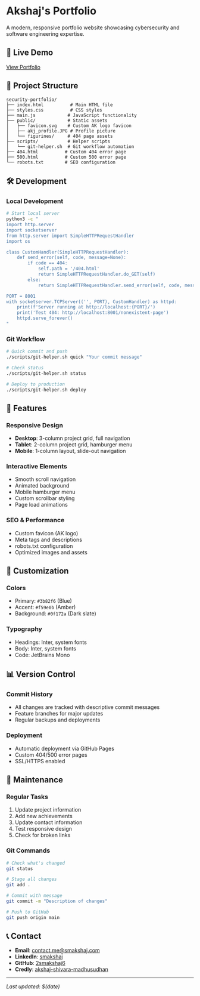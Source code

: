 # Akshaj's Portfolio

A modern, responsive portfolio website showcasing cybersecurity and software engineering expertise.

## 🚀 Live Demo
[View Portfolio](https://2smakshaj6.github.io/2smakshaj6_portfolio/)

## 📁 Project Structure
```
security-portfolio/
├── index.html          # Main HTML file
├── styles.css          # CSS styles
├── main.js            # JavaScript functionality
├── public/            # Static assets
│   ├── favicon.svg    # Custom AK logo favicon
│   ├── akj_profile.JPG # Profile picture
│   └── figurines/     # 404 page assets
├── scripts/           # Helper scripts
│   └── git-helper.sh  # Git workflow automation
├── 404.html          # Custom 404 error page
├── 500.html          # Custom 500 error page
└── robots.txt        # SEO configuration
```

## 🛠️ Development

### Local Development
```bash
# Start local server
python3 -c "
import http.server
import socketserver
from http.server import SimpleHTTPRequestHandler
import os

class CustomHandler(SimpleHTTPRequestHandler):
    def send_error(self, code, message=None):
        if code == 404:
            self.path = '/404.html'
            return SimpleHTTPRequestHandler.do_GET(self)
        else:
            return SimpleHTTPRequestHandler.send_error(self, code, message)

PORT = 8001
with socketserver.TCPServer(('', PORT), CustomHandler) as httpd:
    print(f'Server running at http://localhost:{PORT}/')
    print('Test 404: http://localhost:8001/nonexistent-page')
    httpd.serve_forever()
"
```

### Git Workflow
```bash
# Quick commit and push
./scripts/git-helper.sh quick "Your commit message"

# Check status
./scripts/git-helper.sh status

# Deploy to production
./scripts/git-helper.sh deploy
```

## 📱 Features

### Responsive Design
- **Desktop**: 3-column project grid, full navigation
- **Tablet**: 2-column project grid, hamburger menu
- **Mobile**: 1-column layout, slide-out navigation

### Interactive Elements
- Smooth scroll navigation
- Animated background
- Mobile hamburger menu
- Custom scrollbar styling
- Page load animations

### SEO & Performance
- Custom favicon (AK logo)
- Meta tags and descriptions
- robots.txt configuration
- Optimized images and assets

## 🎨 Customization

### Colors
- Primary: `#3b82f6` (Blue)
- Accent: `#f59e0b` (Amber)
- Background: `#0f172a` (Dark slate)

### Typography
- Headings: Inter, system fonts
- Body: Inter, system fonts
- Code: JetBrains Mono

## 📊 Version Control

### Commit History
- All changes are tracked with descriptive commit messages
- Feature branches for major updates
- Regular backups and deployments

### Deployment
- Automatic deployment via GitHub Pages
- Custom 404/500 error pages
- SSL/HTTPS enabled

## 🔧 Maintenance

### Regular Tasks
1. Update project information
2. Add new achievements
3. Update contact information
4. Test responsive design
5. Check for broken links

### Git Commands
```bash
# Check what's changed
git status

# Stage all changes
git add .

# Commit with message
git commit -m "Description of changes"

# Push to GitHub
git push origin main
```

## 📞 Contact
- **Email**: contact.me@smakshaj.com
- **LinkedIn**: [smakshaj](https://www.linkedin.com/in/smakshaj/)
- **GitHub**: [2smakshaj6](https://github.com/2smakshaj6)
- **Credly**: [akshaj-shivara-madhusudhan](https://www.credly.com/users/akshaj-shivara-madhusudhan/badges#credly)

---
*Last updated: $(date)*